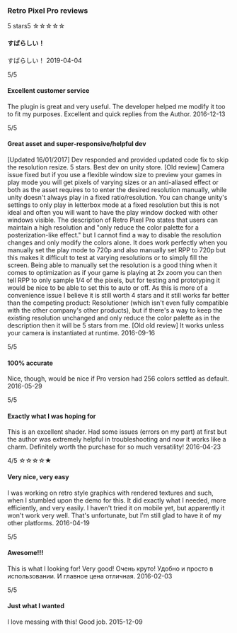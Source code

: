 ### Retro Pixel Pro reviews




5 stars5
☆☆☆☆☆
#### すばらしい！
すばらしい！
2019-04-04

5/5
#### Excellent customer service
The plugin is great and very useful. The developer helped me modify it too to fit my purposes. Excellent and quick replies from the Author.
2016-12-13

5/5
#### Great asset and super-responsive/helpful dev
[Updated 16/01/2017] Dev responded and provided updated code fix to skip the resolution resize. 5 stars. Best dev on unity store. [Old review] Camera issue fixed but if you use a flexible window size to preview your games in play mode you will get pixels of varying sizes or an anti-aliased effect or both as the asset requires to to enter the desired resolution manually, while unity doesn't always play in a fixed ratio/resolution. You can change unity's settings to only play in letterbox mode at a fixed resolution but this is not ideal and often you will want to have the play window docked with other windows visible. The description of Retro Pixel Pro states that users can maintain a high resolution and "only reduce the color palette for a posterization-like effect." but I cannot find a way to disable the resolution changes and only modify the colors alone. It does work perfectly when you manually set the play mode to 720p and also manually set RPP to 720p but this makes it difficult to test at varying resolutions or to simply fill the screen. Being able to manually set the resolution is a good thing when it comes to optimization as if your game is playing at 2x zoom you can then tell RPP to only sample 1/4 of the pixels, but for testing and prototyping it would be nice to be able to set this to auto or off. As this is more of a convenience issue I believe it is still worth 4 stars and it still works far better than the competing product: Resolutioner (which isn't even fully compatible with the other company's other products), but if there's a way to keep the existing resolution unchanged and only reduce the color palette as in the description then it will be 5 stars from me. [Old old review] It works unless your camera is instantiated at runtime.
2016-09-16

5/5
#### 100% accurate
Nice, though, would be nice if Pro version had 256 colors settled as default.
2016-05-29

5/5
#### Exactly what I was hoping for
This is an excellent shader. Had some issues (errors on my part) at first but the author was extremely helpful in troubleshooting and now it works like a charm. Definitely worth the purchase for so much versatility!
2016-04-23

4/5
☆☆☆☆★
#### Very nice, very easy
I was working on retro style graphics with rendered textures and such, when I stumbled upon the demo for this. It did exactly what I needed, more efficiently, and very easily. I haven't tried it on mobile yet, but apparently it won't work very well. That's unfortunate, but I'm still glad to have it of my other platforms.
2016-04-19

5/5 
#### Awesome!!!
This is what I looking for! Very good! Очень круто! Удобно и просто в использовании. И главное цена отличная.
2016-02-03

5/5 
#### Just what I wanted
I love messing with this! Good job.
2015-12-09
